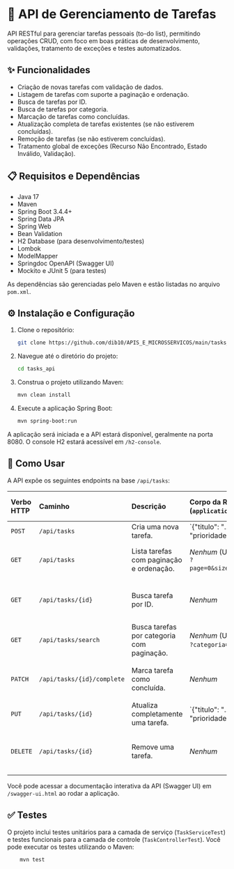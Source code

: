 # 📝 API de Gerenciamento de Tarefas

API RESTful para gerenciar tarefas pessoais (to-do list), permitindo operações CRUD, com foco em boas práticas de desenvolvimento, validações, tratamento de exceções e testes automatizados.

## ✨ Funcionalidades

* Criação de novas tarefas com validação de dados.
* Listagem de tarefas com suporte a paginação e ordenação.
* Busca de tarefas por ID.
* Busca de tarefas por categoria.
* Marcação de tarefas como concluídas.
* Atualização completa de tarefas existentes (se não estiverem concluídas).
* Remoção de tarefas (se não estiverem concluídas).
* Tratamento global de exceções (Recurso Não Encontrado, Estado Inválido, Validação).

## 📋 Requisitos e Dependências

* Java 17
* Maven
* Spring Boot 3.4.4+
* Spring Data JPA
* Spring Web
* Bean Validation
* H2 Database (para desenvolvimento/testes)
* Lombok
* ModelMapper
* Springdoc OpenAPI (Swagger UI)
* Mockito e JUnit 5 (para testes)

As dependências são gerenciadas pelo Maven e estão listadas no arquivo `pom.xml`.

## ⚙️ Instalação e Configuração

1.  Clone o repositório:
    ```bash
    git clone https://github.com/dib10/APIS_E_MICROSSERVICOS/main/tasks_api
    ```
2.  Navegue até o diretório do projeto:
    ```bash
    cd tasks_api
    ```
3.  Construa o projeto utilizando Maven:
    ```bash
    mvn clean install
    ```
4.  Execute a aplicação Spring Boot:
    ```bash
    mvn spring-boot:run
    ```

A aplicação será iniciada e a API estará disponível, geralmente na porta 8080. O console H2 estará acessível em `/h2-console`.

## 🚀 Como Usar

A API expõe os seguintes endpoints na base `/api/tasks`:

| Verbo HTTP | Caminho              | Descrição                                       | Corpo da Requisição (`application/json`)                                                                                                | Resposta (Exemplo - `application/json`)                                                                                              |
| :--------- | :------------------- | :---------------------------------------------- | :-------------------------------------------------------------------------------------------------------------------------------------- | :------------------------------------------------------------------------------------------------------------------------------------- |
| `POST`     | `/api/tasks`         | Cria uma nova tarefa.                           | `{"titulo": "...", "descricao": "...", "prioridade": "BAIXA|MEDIA|ALTA", "dataLimite": "YYYY-MM-DD", "categoria": "..."}`               | `{"id": 1, "titulo": "...", "descricao": "...", "prioridade": "...", "dataLimite": "...", "concluida": false, "categoria": "...", "criadaEm": "..."}` |
| `GET`      | `/api/tasks`         | Lista tarefas com paginação e ordenação.        | _Nenhum_ (Utilize parâmetros de query `?page=0&size=10&sort=prioridade,asc`)                                                            | Objeto `Page` do Spring Data contendo `TaskResponseDTO`s.                                                                              |
| `GET`      | `/api/tasks/{id}`    | Busca tarefa por ID.                            | _Nenhum_                                                                                                                                | `{"id": ..., "titulo": "...", ...}` (Retorna 404 se não encontrada)                                                                      |
| `GET`      | `/api/tasks/search`  | Busca tarefas por categoria com paginação.      | _Nenhum_ (Utilize parâmetro de query `?categoria=...&page=0&size=10`)                                                                   | Objeto `Page` do Spring Data contendo `TaskResponseDTO`s.                                                                              |
| `PATCH`    | `/api/tasks/{id}/complete` | Marca tarefa como concluída.                    | _Nenhum_                                                                                                                                | `{"id": ..., "concluida": true, ...}` (Retorna 409 se já concluída)                                                                      |
| `PUT`      | `/api/tasks/{id}`    | Atualiza completamente uma tarefa.              | `{"titulo": "...", "descricao": "...", "prioridade": "BAIXA|MEDIA|ALTA", "dataLimite": "YYYY-MM-DD", "categoria": "..."}`               | `{"id": ..., "titulo": "...", ...}` (Retorna 404 se não encontrada, 409 se concluída)                                                    |
| `DELETE`   | `/api/tasks/{id}`    | Remove uma tarefa.                              | _Nenhum_                                                                                                                                | Status 204 No Content (Retorna 404 se não encontrada, 409 se concluída)                                                                 |

Você pode acessar a documentação interativa da API (Swagger UI) em `/swagger-ui.html` ao rodar a aplicação.

## ✅ Testes

O projeto inclui testes unitários para a camada de serviço (`TaskServiceTest`) e testes funcionais para a camada de controle (`TaskControllerTest`). Você pode executar os testes utilizando o Maven:
```bash
    mvn test
    
